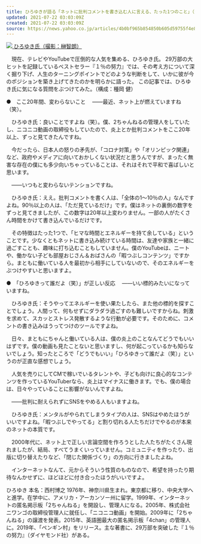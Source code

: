 ```yaml
---
title: ひろゆきが語る「ネットに批判コメントを書き込む人に言える、たった1つのこと」（ダイヤモンド・オンライン）
updated: 2021-07-22 03:03:09Z
created: 2021-07-22 03:03:09Z
source: https://news.yahoo.co.jp/articles/4b0bf965b854850b605d59755f4e8ffa06d24654
---
```


[![](https://amd-pctr.c.yimg.jp/r/iwiz-amd/20210720-00277200-diamond-000-1-view.jpg?w=640&h=426&q=90&exp=10800&pri=l) ひろゆき氏（撮影：榊智朗）](https://news.yahoo.co.jp/articles/4b0bf965b854850b605d59755f4e8ffa06d24654/images/000)

　現在、テレビやYouTubeで圧倒的な人気を集める、ひろゆき氏。 29万部の大ヒットを記録しているベストセラー『１％の努力』では、その考え方について深く掘り下げ、人生のターニングポイントでどのような判断をして、いかに彼が今のポジションを築き上げてきたのかを明らかに語った。 この記事では、ひろゆき氏に気になる質問をぶつけてみた。（構成：種岡 健）

●　ここ20年間、変わらないこと
　――最近、ネット上が燃えていますね（笑）。

　ひろゆき氏：良いことですよね（笑）。僕、2ちゃんねるの管理人をしていたし、ニコニコ動画の取締役もしていたので、炎上とか批判コメントをここ20年以上、ずっと見てきたんですね。

　今だったら、日本人の怒りの矛先が、「コロナ対策」や「オリンピック関連」など、政府やメディアに向いておかしくない状況だと思うんですが、まったく無害な存在の僕にも多少向いちゃっていることは、それはそれで平和で喜ばしいと思います。

　――いつもと変わらないテンションですね。

　ひろゆき氏：ええ。批判コメントを書く人は、「全体の1～10％の人」なんですよね。90％以上の人は、「ただ見ているだけ」です。僕はネットの裏側の数字をずっと見てきましたが、この数字は20年以上変わりません。一部の人がたくさん時間をかけて書き込んでいるだけです。

　その特徴はたった1つで、「ヒマな時間とエネルギーを持て余している」ということです。少なくともネットに書き込み続けている時間は、友達や家族と一緒に過ごすことも、趣味に打ち込むこともしていません。僕のYouTubeは、ニートや、働かない子ども部屋おじさん＆おばさんの「暇つぶしコンテンツ」ですから。まともに働いている人を最初から相手にしていないので、そのエネルギーをぶつけやすいと思いますよ。

●　「ひろゆきって誰だよ（笑）」が正しい反応
　――いい標的みたいになっていますね。

　ひろゆき氏：そうやってエネルギーを使い果たしたら、また他の標的を探すことでしょう。人間って、何もせずにダラダラ過ごすのも難しいですからね。刺激を求めて、スカッとストレス発散するような行動が必要です。そのために、コメントの書き込みはうってつけのツールですよね。

　日々、まともにちゃんと働いている人は、僕の炎上のことなんてどうでもいいはずです。僕の動画も見たことないと思いますし、何が起こっているかも知らないでしょう。知ったところで「どうでもいい」「ひろゆきって誰だよ（笑）」というのが正直な感想でしょう。

　人気を売りにしてCMで稼いでいるタレントや、子ども向けに良心的なコンテンツを作っているYouTuberなら、炎上はマイナスに働きます。でも、僕の場合は、日々やっていることに影響がないんですよね。

　――批判に耐えられずにSNSをやめる人もいますよね。

　ひろゆき氏：メンタルがやられてしまうタイプの人は、SNSはやめたほうがいいですよね。「暇つぶしでやってる」と割り切れる人たちだけでやるのが本来のネットの本質です。

　2000年代に、ネット上で正しい言論空間を作ろうとした人たちがたくさん現れましたが、結局、すべてうまくいっていません。コミュニティを作ったり、出版に切り替えたりなど、「閉じた関係づくり」の方向に行きましたよね。

　インターネットなんて、元からそういう性質のものなので、希望を持ったり期待なんかせずに、ほどほどに付き合ったほうがいいですよ。

ひろゆき 本名：西村博之 1976年、神奈川県生まれ。東京都に移り、中央大学へと進学。在学中に、アメリカ・アーカンソー州に留学。1999年、インターネットの匿名掲示板「2ちゃんねる」を開設し、管理人になる。2005年、株式会社ニワンゴの取締役管理人に就任し、「ニコニコ動画」を開始。2009年に「2ちゃんねる」の譲渡を発表。2015年、英語圏最大の匿名掲示板「4chan」の管理人に。2019年、「ペンギン村」をリリース。主な著書に、29万部を突破した『１％の努力』（ダイヤモンド社）がある。
